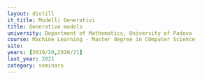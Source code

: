 ```yaml
---
layout: distill
it_title: Modelli Generativi
title: Generative models
university: Department of Mathematics, University of Padova
course: Machine Learning - Master degree in COmputer Science
site: 
years: [2019/20,2020/21]
last_year: 2021
category: seminars
---
```

